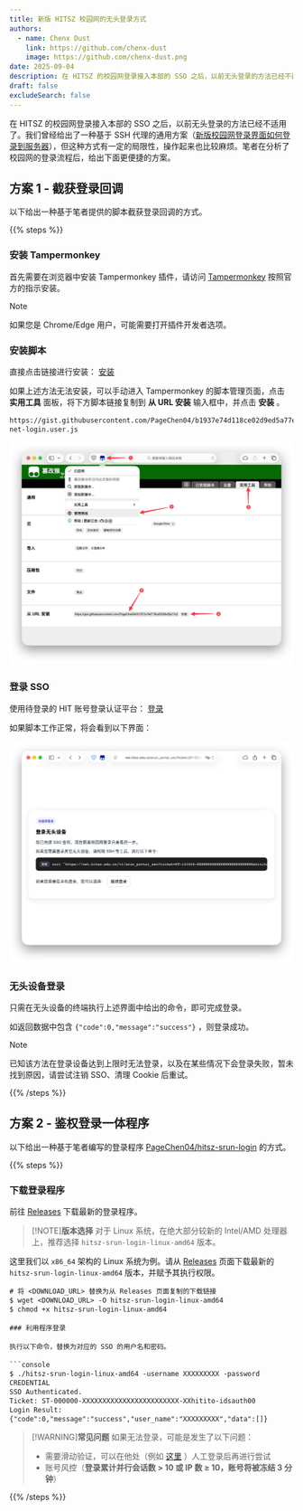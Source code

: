 ```yaml
---
title: 新版 HITSZ 校园网的无头登录方式
authors:
  - name: Chenx Dust
    link: https://github.com/chenx-dust
    image: https://github.com/chenx-dust.png
date: 2025-09-04
description: 在 HITSZ 的校园网登录接入本部的 SSO 之后，以前无头登录的方法已经不适用了
draft: false
excludeSearch: false
---
```


在 HITSZ 的校园网登录接入本部的 SSO 之后，以前无头登录的方法已经不适用了。我们曾经给出了一种基于 SSH 代理的通用方案（[新版校园网登录界面如何登录到服务器](/blog/let-your-school-server-connect-to-wifi/)），但这种方式有一定的局限性，操作起来也比较麻烦。笔者在分析了校园网的登录流程后，给出下面更便捷的方案。

## 方案 1 - 截获登录回调

以下给出一种基于笔者提供的脚本截获登录回调的方式。

{{% steps %}}

### 安装 Tampermonkey

首先需要在浏览器中安装 Tampermonkey 插件，请访问 [Tampermonkey](https://www.tampermonkey.net/) 按照官方的指示安装。

> [!NOTE]
> 如果您是 Chrome/Edge 用户，可能需要打开插件开发者选项。

### 安装脚本

直接点击链接进行安装： [安装](https://gist.githubusercontent.com/PageChen04/b1937e74d118ce02d9ed5a77e2ce3c93/raw/hitsz-net-login.user.js)

如果上述方法无法安装，可以手动进入 Tampermonkey 的脚本管理页面，点击 **实用工具** 面板，将下方脚本链接复制到 **从 URL 安装** 输入框中，并点击 **安装** 。

```url
https://gist.githubusercontent.com/PageChen04/b1937e74d118ce02d9ed5a77e2ce3c93/raw/hitsz-net-login.user.js
```

![脚本安装](./assets/script-install.png)

### 登录 SSO

使用待登录的 HIT 账号登录认证平台： [登录](https://ids.hit.edu.cn/authserver/login?service=http%3A%2F%2F10.248.98.2%2Fsrun_portal_sso)

如果脚本工作正常，将会看到以下界面：

![登录成功](./assets/login-success.png)

### 无头设备登录

只需在无头设备的终端执行上述界面中给出的命令，即可完成登录。

如返回数据中包含 `{"code":0,"message":"success"}` ，则登录成功。

> [!NOTE]
> 已知该方法在登录设备达到上限时无法登录，以及在某些情况下会登录失败，暂未找到原因，请尝试注销 SSO、清理 Cookie 后重试。

{{% /steps %}}

## 方案 2 - 鉴权登录一体程序

以下给出一种基于笔者编写的登录程序 [PageChen04/hitsz-srun-login](https://github.com/PageChen04/hitsz-srun-login) 的方式。

{{% steps %}}

### 下载登录程序

前往 [Releases](https://github.com/PageChen04/hitsz-srun-login/releases) 下载最新的登录程序。

> [!NOTE]**版本选择**
> 对于 Linux 系统，在绝大部分较新的 Intel/AMD 处理器上，推荐选择 `hitsz-srun-login-linux-amd64` 版本。

这里我们以 `x86_64` 架构的 Linux 系统为例。请从 [Releases](https://github.com/PageChen04/hitsz-srun-login/releases) 页面下载最新的 `hitsz-srun-login-linux-amd64` 版本，并赋予其执行权限。

```console
# 将 <DOWNLOAD_URL> 替换为从 Releases 页面复制的下载链接
$ wget <DOWNLOAD_URL> -O hitsz-srun-login-linux-amd64
$ chmod +x hitsz-srun-login-linux-amd64

### 利用程序登录

执行以下命令，替换为对应的 SSO 的用户名和密码。

```console
$ ./hitsz-srun-login-linux-amd64 -username XXXXXXXXX -password CREDENTIAL
SSO Authenticated.
Ticket: ST-000000-XXXXXXXXXXXXXXXXXXXXXXXX-XXhitito-idsauth00
Login Result: {"code":0,"message":"success","user_name":"XXXXXXXXX","data":[]}
```

> [!WARNING]**常见问题**
> 如果无法登录，可能是发生了以下问题：
>
> - 需要滑动验证，可以在他处（例如 [这里](https://ids.hit.edu.cn/authserver/login) ）人工登录后再进行尝试
> - 账号风控（**登录累计并行会话数 > 10 或 IP 数 ≥ 10，账号将被冻结 3 分钟**）

{{% /steps %}}
